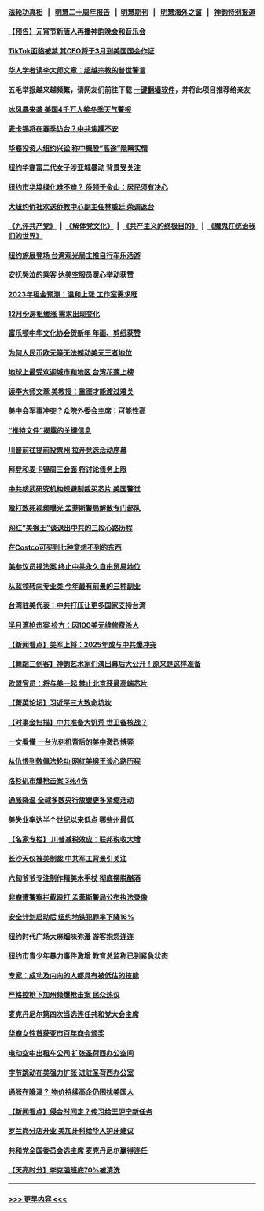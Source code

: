 #### [法轮功真相](https://github.com/gfw-breaker/truth/blob/master/README.md?t=0) &nbsp;&nbsp;|&nbsp;&nbsp; [明慧二十周年报告](https://github.com/gfw-breaker/mh-reports/blob/master/README.md?t=0) &nbsp;&nbsp;|&nbsp;&nbsp;[明慧期刊](https://github.com/gfw-breaker/mh-qikan) &nbsp;&nbsp;|&nbsp;&nbsp; [明慧海外之窗](https://github.com/gfw-breaker/mh-news/blob/master/README.md?t=0) &nbsp;&nbsp;|&nbsp;&nbsp; [神韵特别报道](https://github.com/gfw-breaker/mh-news/blob/master/shenyun.md?t=0)
#### [【预告】元宵节新唐人再播神韵晚会和音乐会](../pages/nsc412/n13917557.md?t=01310643) 
#### [TikTok面临被禁 其CEO将于3月到美国国会作证](../pages/nsc412/n13918844.md?t=01310643) 
#### [华人学者读李大师文章：超越宗教的普世警言](../pages/nsc412/n13918422.md?t=01310643) 
#### 五毛举报越来越频繁，请网友们前往下载 [一键翻墙软件](https://github.com/gfw-breaker/ssr-accounts)，并将此项目推荐给亲友
#### [冰风暴来袭 美国4千万人接冬季天气警报](../pages/nsc412/n13918846.md?t=01310643) 
#### [麦卡锡将在春季访台？中共焦躁不安](../pages/nsc412/n13918837.md?t=01310643) 
#### [华裔投资人纽约兴讼 称中概股“高途”隐瞒实情](../pages/nsc412/n13918279.md?t=01310643) 
#### [纽约华裔富二代女子涉亚城暴动 背景受关注](../pages/nsc412/n13918325.md?t=01310643) 
#### [纽约市华埠绿化难不难？ 侨领于金山：居民须有决心](../pages/nsc412/n13918283.md?t=01310643) 
#### [大纽约侨社欢送侨教中心副主任林威廷 荣调返台](../pages/nsc412/n13918407.md?t=01310643) 
#### [《九评共产党》](https://github.com/begood0513/9ping.md/blob/master/README.md) &nbsp;|&nbsp; [《解体党文化》](../../../../jtdwh.md/blob/master/README.md)  &nbsp;|&nbsp; [《共产主义的终极目的》](../../../../gczydzjmd.md/blob/master/README.md) &nbsp;|&nbsp; [《魔鬼在统治我们的世界》](../../../../mgztzwmdsj.md/blob/master/README.md) 
#### [纽约旅展登场  台湾观光局主推自行车乐活游](../pages/nsc412/n13918385.md?t=01310643) 
#### [安抚哭泣的乘客 达美空服员暖心举动获赞](../pages/nsc412/n13918377.md?t=01310643) 
#### [2023年租金预测：温和上涨 工作室需求旺](../pages/nsc412/n13918321.md?t=01310643) 
#### [12月份房租缓涨 需求出现变化](../pages/nsc412/n13918128.md?t=01310643) 
#### [富乐顿中华文化协会贺新年 年画、剪纸获赞](../pages/nsc412/n13918182.md?t=01310643) 
#### [为何人民币欧元等无法撼动美元王者地位](../pages/nsc412/n13917579.md?t=01310643) 
#### [地球上最受欢迎城市和地区 台湾花莲上榜](../pages/nsc412/n13918031.md?t=01310643) 
#### [读李大师文章 美教授：重德才能渡过难关](../pages/nsc412/n13918070.md?t=01310643) 
#### [美中会军事冲突？众院外委会主席：可能性高](../pages/nsc412/n13918068.md?t=01310643) 
#### [“推特文件”揭露的关键信息](../pages/nsc412/n13917283.md?t=01310643) 
#### [川普前往提前投票州 拉开竞选活动序幕](../pages/nsc412/n13918029.md?t=01310643) 
#### [拜登和麦卡锡周三会面 将讨论债务上限](../pages/nsc412/n13918039.md?t=01310643) 
#### [中共核武研究机构规避制裁买芯片 美国警觉](../pages/nsc412/n13918033.md?t=01310643) 
#### [殴打致死视频曝光 孟菲斯警局解散专门部队](../pages/nsc412/n13917973.md?t=01310643) 
#### [网红“美猴王”谈退出中共的三段心路历程](../pages/nsc412/n13917706.md?t=01310643) 
#### [在Costco可买到七种意想不到的东西](../pages/nsc412/n13914456.md?t=01310643) 
#### [美参议员提法案 终止中共永久自由贸易地位](../pages/nsc412/n13916826.md?t=01310643) 
#### [从蓝领转向专业类 今年最有前景的三种副业](../pages/nsc412/n13911504.md?t=01310643) 
#### [台湾驻美代表：中共打压让更多国家支持台湾](../pages/nsc412/n13917611.md?t=01310643) 
#### [半月湾枪击案 检方：因100美元维修费杀人](../pages/nsc412/n13917568.md?t=01310643) 
#### [【新闻看点】美军上将：2025年或与中共爆冲突](../pages/nsc412/n13917496.md?t=01310643) 
#### [【舞蹈三剑客】神韵艺术家们演出幕后大公开！原来是这样准备](../pages/nsc412/n13917540.md?t=01310643) 
#### [欧盟官员：将与美一起 禁止北京获最高端芯片](../pages/nsc412/n13917511.md?t=01310643) 
#### [【菁英论坛】习近平三大致命坑坎](../pages/nsc412/n13917433.md?t=01310643) 
#### [【时事金扫描】中共准备大饥荒 世卫备核战？](../pages/nsc412/n13917326.md?t=01310643) 
#### [一文看懂 一台光刻机背后的美中激烈博弈](../pages/nsc412/n13916976.md?t=01310643) 
#### [从仇恨到敬佩法轮功 网红美猴王谈心路历程](../pages/nsc412/n13917396.md?t=01310643) 
#### [洛杉矶市爆枪击案 3死4伤](../pages/nsc412/n13917382.md?t=01310643) 
#### [通胀降温 全球多数央行放缓更多紧缩活动](../pages/nsc412/n13917363.md?t=01310643) 
#### [美失业率达半个世纪以来低点 哪些州最低](../pages/nsc412/n13917343.md?t=01310643) 
#### [【名家专栏】 川普减税效应：联邦税收大增](../pages/nsc412/n13917225.md?t=01310643) 
#### [长沙天仪被美制裁 中共军工背景引关注](../pages/nsc412/n13917061.md?t=01310643) 
#### [六旬爷爷专注制作精美木手杖 彻底摆脱酗酒](../pages/nsc412/n13917114.md?t=01310643) 
#### [非裔遭警察拦截殴打 孟菲斯警局公布执法录像](../pages/nsc412/n13917056.md?t=01310643) 
#### [安全计划启动后 纽约地铁犯罪率下降16%](../pages/nsc412/n13917081.md?t=01310643) 
#### [纽约时代广场大麻烟味弥漫 游客抱怨连连](../pages/nsc412/n13917079.md?t=01310643) 
#### [纽约市青少年暴力事件激增 教育总监称已到紧急状态](../pages/nsc412/n13917077.md?t=01310643) 
#### [专家：成功及内向的人都具有被低估的技能](../pages/nsc412/n13917001.md?t=01310643) 
#### [严格控枪下加州频爆枪击案 民众热议](../pages/nsc412/n13917091.md?t=01310643) 
#### [麦克丹尼尔第四次当选连任共和党大会主席](../pages/nsc412/n13917069.md?t=01310643) 
#### [华裔女性首获亚市百年商会颁奖](../pages/nsc412/n13917048.md?t=01310643) 
#### [电动空中出租车公司 扩张圣荷西办公空间](../pages/nsc412/n13917058.md?t=01310643) 
#### [字节跳动在美强力扩张  进驻圣荷西办公室](../pages/nsc412/n13917047.md?t=01310643) 
#### [通胀在降温？ 物价持续高企仍困扰美国人](../pages/nsc412/n13916949.md?t=01310643) 
#### [【新闻看点】侵台时间定？传习给王沪宁新任务](../pages/nsc412/n13916929.md?t=01310643) 
#### [罗兰岗分店开业 美加牙科给华人护牙建议](../pages/nsc412/n13916971.md?t=01310643) 
#### [共和党全国委员会选主席 麦克丹尼尔赢得连任](../pages/nsc412/n13916902.md?t=01310643) 
#### [【天亮时分】李克强班底70%被清洗](../pages/nsc412/n13916967.md?t=01310643) 

----
#### [ >>> 更早内容 <<< ](../indexes/nsc412-earlier.md)
